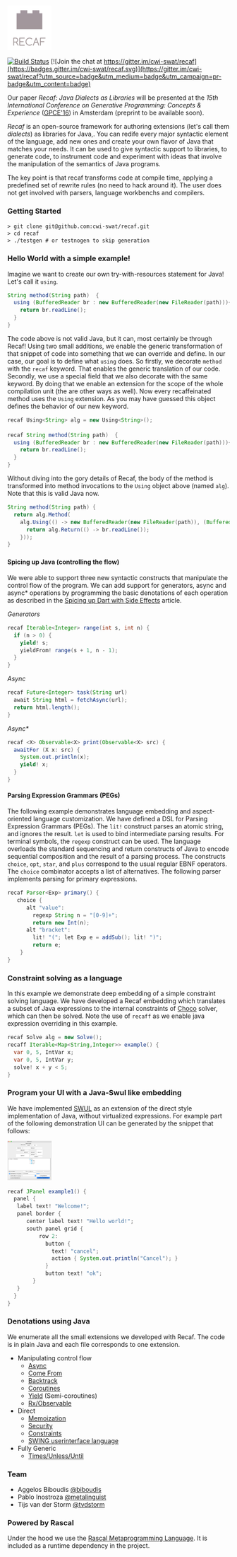
<img src="/resources/recaf.png" width="100">

[![Build Status](https://travis-ci.org/cwi-swat/recaf.svg?branch=master)](https://travis-ci.org/cwi-swat/recaf) [![Join the chat at https://gitter.im/cwi-swat/recaf](https://badges.gitter.im/cwi-swat/recaf.svg)](https://gitter.im/cwi-swat/recaf?utm_source=badge&utm_medium=badge&utm_campaign=pr-badge&utm_content=badge)

Our paper _Recaf: Java Dialects as Libraries_ will be presented at the _15th International Conference on Generative Programming: Concepts & Experience_ ([GPCE'16](http://conf.researchr.org/home/gpce-2016)) in Amsterdam (preprint to be available soon).

_Recaf_ is an open-source framework for authoring extensions (let's call them _dialects_) as libraries for Java,. You can redife every major syntactic element of the language, add new ones and create your own flavor of Java that matches your needs. It can be used to give syntactic support to libraries, to generate code, to instrument code and experiment with ideas that involve the manipulation of the semantics of Java programs. 

The key point is that recaf transforms code at compile time, applying a predefined set of rewrite rules (no need to hack around it). The user does not get involved with parsers, language workbenchs and compilers.

### Getting Started

```shell
> git clone git@github.com:cwi-swat/recaf.git
> cd recaf
> ./testgen # or testnogen to skip generation
```

### Hello World with a simple example!

Imagine we want to create our own try-with-resources statement for Java! Let's call it ```using```.
```Java
String method(String path)  {
  using (BufferedReader br : new BufferedReader(new FileReader(path))){ 
    return br.readLine();
  }
}
```

The code above is not valid Java, but it can, most certainly be through Recaf! Using two small additions, we enable the generic transformation of that snippet of code into something that we can override and define. In our case, our goal is to define what ```using``` does. So firstly, we decorate ```method``` with the ```recaf``` keyword. That enables the generic translation of our code. Secondly, we use a special field that we also decorate with the same keyword. By doing that we enable an extension for the scope of the whole compilation unit (the are other ways as well). Now every recaffeinated method uses the ```Using``` extension. As you may have guessed this object defines the behavior of our new keyword.

```Java
recaf Using<String> alg = new Using<String>();

recaf String method(String path)  {
  using (BufferedReader br : new BufferedReader(new FileReader(path))){ 
    return br.readLine();
  }
}
```

Without diving into the gory details of Recaf, the body of the method is transformed into method invocations to the ```Using``` object above (named ```alg```). Note that this is valid Java now.
```Java
String method(String path) {
  return alg.Method(
    alg.Using(() -> new BufferedReader(new FileReader(path)), (BufferedReader br) -> {
      return alg.Return(() -> br.readLine());
    }));
}	
```

### 

#### Spicing up Java (controlling the flow)

We were able to support three new syntactic constructs that manipulate the control flow of the program. We can add support for generators, async and async* operations by programming the basic denotations of each operation as described in the [Spicing up Dart with Side Effects](https://queue.acm.org/detail.cfm?id=2747873) article.

_Generators_
```Java
recaf Iterable<Integer> range(int s, int n) {
  if (n > 0) {
    yield! s;
    yieldFrom! range(s + 1, n - 1);
  }
}
```

_Async_
```Java
recaf Future<Integer> task(String url)
  await String html = fetchAsync(url);
  return html.length();
}
```

_Async*_
```Java
recaf <X> Observable<X> print(Observable<X> src) {
  awaitFor (X x: src) {
    System.out.println(x);
    yield! x;
  }
}
```

#### Parsing Expression Grammars (PEGs)

The following example demonstrates language embedding and aspect-oriented language customization. We have defined a DSL for Parsing Expression Grammars (PEGs). The ```lit!``` construct parses an atomic string, and ignores the result. ```let``` is used to bind intermediate parsing results. For terminal symbols, the ```regexp``` construct can be used. The language overloads the standard sequencing and return constructs of Java to encode sequential composition and the result of a parsing process. The constructs ```choice```, ```opt```, ```star```, and ```plus``` correspond to the usual regular EBNF operators. The ```choice``` combinator accepts a list of alternatives. The following parser implements parsing for primary expressions.

```Java
recaf Parser<Exp> primary() {
   choice {
      alt "value":
        regexp String n = "[0-9]+";
        return new Int(n);
      alt "bracket":
        lit! "("; let Exp e = addSub(); lit! ")";
        return e;
    }   
}
```

### Constraint solving as a language

In this example we demonstrate deep embedding of a simple constraint solving language. We have developed a Recaf embedding which translates a subset of Java expressions to the internal constraints of [Choco](http://choco-solver.org/) solver, which can then be solved. Note the use of ```recaff``` as we enable java expression overriding in this example.

```Java
recaf Solve alg = new Solve();
recaff Iterable<Map<String,Integer>> example() {
  var 0, 5, IntVar x;
  var 0, 5, IntVar y;
  solve! x + y < 5;
}
```

### Program your UI with a Java-Swul like embedding
We have implemented [SWUL](http://strategoxt.org/Stratego/Java-Swul) as an extension of the direct style implementation of Java, without virtualized expressions. For example part of the following demonstration UI can be generated by the snippet that follows:

<img src="/resources/SWUL.png" width="100">

```Java
recaf JPanel example1() {
  panel { 
   label text! "Welcome!";
   panel border {
      center label text! "Hello world!";
      south panel grid {
          row 2:  
            button {
              text! "cancel";
              action { System.out.println("Cancel"); }
            }
            button text! "ok";
        }
   }
  }
}
```

### Denotations using Java

We enumerate all the small extensions we developed with Recaf. The code is in plain Java and each file corresponds to one extension.

- Manipulating control flow
  - [Async](https://github.com/cwi-swat/recaf/blob/master/recaf-runtime/src/main/java/recaf/demo/cps/Async.java)
  - [Come From](https://github.com/cwi-swat/recaf/blob/master/recaf-runtime/src/main/java/recaf/demo/cps/ComeFrom.java)
  - [Backtrack](https://github.com/cwi-swat/recaf/blob/master/recaf-runtime/src/main/java/recaf/demo/cps/Backtrack.java)
  - [Coroutines](https://github.com/cwi-swat/recaf/blob/master/recaf-runtime/src/main/java/recaf/demo/cps/Coroutine.java)
  - [Yield](https://github.com/cwi-swat/recaf/blob/master/recaf-runtime/src/main/java/recaf/demo/cps/Iter.java) (Semi-coroutines)
  - [Rx/Observable](https://github.com/cwi-swat/recaf/blob/master/recaf-runtime/src/main/java/recaf/demo/cps/StreamExt.java)
- Direct
  - [Memoization](https://github.com/cwi-swat/recaf/blob/master/recaf-runtime/src/main/java/recaf/demo/direct/Memo.java)
  - [Security](https://github.com/cwi-swat/recaf/blob/master/recaf-runtime/src/main/java/recaf/demo/direct/Security.java)
  - [Constraints](https://github.com/cwi-swat/recaf/blob/master/recaf-runtime/src/main/java/recaf/demo/constraint/Solve.java)
  - [SWING userinterface language](https://github.com/cwi-swat/recaf/blob/master/recaf-runtime/src/main/java/recaf/demo/swul/SWUL.java)
- Fully Generic 
  - [Times/Unless/Until](https://github.com/cwi-swat/recaf/tree/master/recaf-runtime/src/main/java/recaf/demo/generic)

### Team
- Aggelos Biboudis [@biboudis](https://twitter.com/biboudis)
- Pablo Inostroza [@metalinguist](https://twitter.com/metalinguist)
- Tijs van der Storm [@tvdstorm](https://twitter.com/tvdstorm)

### Powered by Rascal 
Under the hood we use the [Rascal Metaprogramming Language](http://www.rascal-mpl.org/). It is included as a runtime dependency in the project. 


